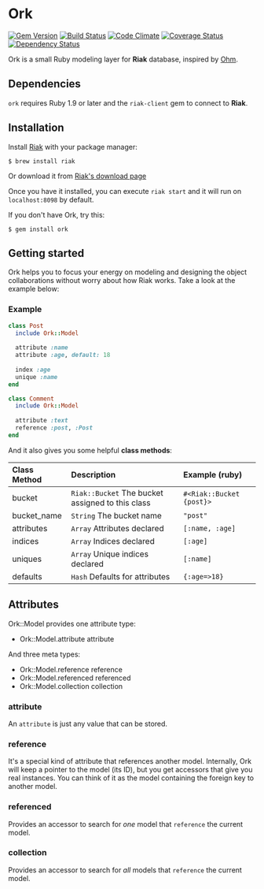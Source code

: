 # Ork
[![Gem Version](https://badge.fury.io/rb/ork.png)](http://badge.fury.io/rb/ork)
[![Build Status](https://secure.travis-ci.org/eMancu/ork.png)](http://travis-ci.org/eMancu/ork)
[![Code Climate](https://codeclimate.com/github/eMancu/ork.png)](https://codeclimate.com/github/eMancu/ork)
[![Coverage Status](https://coveralls.io/repos/eMancu/ork/badge.png)](https://coveralls.io/r/eMancu/ork)
[![Dependency Status](https://gemnasium.com/eMancu/ork.png)](https://gemnasium.com/eMancu/ork)

Ork is a small Ruby modeling layer for **Riak** database, inspired by [Ohm](http://ohm.keyvalue.org).

## Dependencies

`ork` requires Ruby 1.9 or later and the `riak-client` gem to connect to **Riak**.

## Installation

Install [Riak](http://basho.com/riak/) with your package manager:

    $ brew install riak

Or download it from [Riak's download page](http://docs.basho.com/riak/latest/downloads/)

Once you have it installed, you can execute `riak start` and it will run on `localhost:8098` by default. 

If you don't have Ork, try this:

    $ gem install ork
    

## Getting started

Ork helps you to focus your energy on modeling and designing the object collaborations without worry about how Riak works.
Take a look at the example below:

### Example

```ruby
class Post
  include Ork::Model
  
  attribute :name
  attribute :age, default: 18
  
  index :age
  unique :name
end

class Comment
  include Ork::Model
  
  attribute :text
  reference :post, :Post
end
```

And it also gives you some helpful **class methods**:


| Class Method | Description | Example (ruby) |
|:-------------|:------------|:-------------|
| bucket       | `Riak::Bucket` The bucket assigned to this class | `#<Riak::Bucket {post}>`
| bucket_name  | `String` The bucket name                         | `"post"`
| attributes   | `Array` Attributes declared                      | `[:name, :age]`
| indices      | `Array` Indices declared                         | `[:age]`
| uniques      | `Array` Unique indices declared                  | `[:name]`     
| defaults     | `Hash` Defaults for attributes                   | `{:age=>18}`


## Attributes

Ork::Model provides one attribute type:

- Ork::Model.attribute attribute

And three meta types:

- Ork::Model.reference  reference
- Ork::Model.referenced referenced
- Ork::Model.collection collection

### attribute

An `attribute` is just any value that can be stored.

### reference

It's a special kind of attribute that references another model.
Internally, Ork will keep a pointer to the model (its ID), but you get
accessors that give you real instances. You can think of it as the model
containing the foreign key to another model.

### referenced

Provides an accessor to search for _one_ model that `reference` the current model.

### collection

Provides an accessor to search for _all_ models that `reference` the current model.
